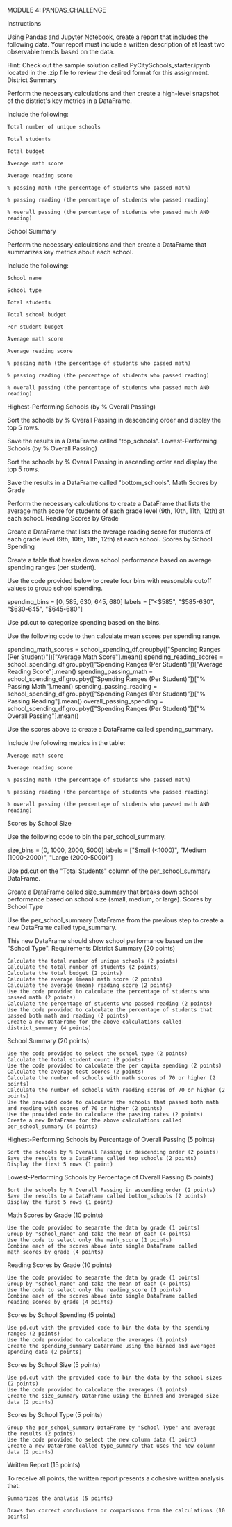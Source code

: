 MODULE 4: PANDAS_CHALLENGE

Instructions

Using Pandas and Jupyter Notebook, create a report that includes the following data. Your report must include a written description of at least two observable trends based on the data.

Hint: Check out the sample solution called PyCitySchools_starter.ipynb located in the .zip file to review the desired format for this assignment.
District Summary

Perform the necessary calculations and then create a high-level snapshot of the district's key metrics in a DataFrame.

Include the following:

    Total number of unique schools

    Total students

    Total budget

    Average math score

    Average reading score

    % passing math (the percentage of students who passed math)

    % passing reading (the percentage of students who passed reading)

    % overall passing (the percentage of students who passed math AND reading)

School Summary

Perform the necessary calculations and then create a DataFrame that summarizes key metrics about each school.

Include the following:

    School name

    School type

    Total students

    Total school budget

    Per student budget

    Average math score

    Average reading score

    % passing math (the percentage of students who passed math)

    % passing reading (the percentage of students who passed reading)

    % overall passing (the percentage of students who passed math AND reading)

Highest-Performing Schools (by % Overall Passing)

Sort the schools by % Overall Passing in descending order and display the top 5 rows.

Save the results in a DataFrame called "top_schools".
Lowest-Performing Schools (by % Overall Passing)

Sort the schools by % Overall Passing in ascending order and display the top 5 rows.

Save the results in a DataFrame called "bottom_schools".
Math Scores by Grade

Perform the necessary calculations to create a DataFrame that lists the average math score for students of each grade level (9th, 10th, 11th, 12th) at each school.
Reading Scores by Grade

Create a DataFrame that lists the average reading score for students of each grade level (9th, 10th, 11th, 12th) at each school.
Scores by School Spending

Create a table that breaks down school performance based on average spending ranges (per student).

Use the code provided below to create four bins with reasonable cutoff values to group school spending.

spending_bins = [0, 585, 630, 645, 680]
labels = ["<$585", "$585-630", "$630-645", "$645-680"]

Use pd.cut to categorize spending based on the bins.

Use the following code to then calculate mean scores per spending range.

spending_math_scores = school_spending_df.groupby(["Spending Ranges (Per Student)"])["Average Math Score"].mean()
spending_reading_scores = school_spending_df.groupby(["Spending Ranges (Per Student)"])["Average Reading Score"].mean()
spending_passing_math = school_spending_df.groupby(["Spending Ranges (Per Student)"])["% Passing Math"].mean()
spending_passing_reading = school_spending_df.groupby(["Spending Ranges (Per Student)"])["% Passing Reading"].mean()
overall_passing_spending = school_spending_df.groupby(["Spending Ranges (Per Student)"])["% Overall Passing"].mean()

Use the scores above to create a DataFrame called spending_summary.

Include the following metrics in the table:

    Average math score

    Average reading score

    % passing math (the percentage of students who passed math)

    % passing reading (the percentage of students who passed reading)

    % overall passing (the percentage of students who passed math AND reading)

Scores by School Size

Use the following code to bin the per_school_summary.

size_bins = [0, 1000, 2000, 5000]
labels = ["Small (<1000)", "Medium (1000-2000)", "Large (2000-5000)"]

Use pd.cut on the "Total Students" column of the per_school_summary DataFrame.

Create a DataFrame called size_summary that breaks down school performance based on school size (small, medium, or large).
Scores by School Type

Use the per_school_summary DataFrame from the previous step to create a new DataFrame called type_summary.

This new DataFrame should show school performance based on the "School Type".
Requirements
District Summary (20 points)

    Calculate the total number of unique schools (2 points)
    Calculate the total number of students (2 points)
    Calculate the total budget (2 points)
    Calculate the average (mean) math score (2 points)
    Calculate the average (mean) reading score (2 points)
    Use the code provided to calculate the percentage of students who passed math (2 points)
    Calculate the percentage of students who passed reading (2 points)
    Use the code provided to calculate the percentage of students that passed both math and reading (2 points)
    Create a new DataFrame for the above calculations called district_summary (4 points)

School Summary (20 points)

    Use the code provided to select the school type (2 points)
    Calculate the total student count (2 points)
    Use the code provided to calculate the per capita spending (2 points)
    Calculate the average test scores (2 points)
    Calculate the number of schools with math scores of 70 or higher (2 points)
    Calculate the number of schools with reading scores of 70 or higher (2 points)
    Use the provided code to calculate the schools that passed both math and reading with scores of 70 or higher (2 points)
    Use the provided code to calculate the passing rates (2 points)
    Create a new DataFrame for the above calculations called per_school_summary (4 points)

Highest-Performing Schools by Percentage of Overall Passing (5 points)

    Sort the schools by % Overall Passing in descending order (2 points)
    Save the results to a DataFrame called top_schools (2 points)
    Display the first 5 rows (1 point)

Lowest-Performing Schools by Percentage of Overall Passing (5 points)

    Sort the schools by % Overall Passing in ascending order (2 points)
    Save the results to a DataFrame called bottom_schools (2 points)
    Display the first 5 rows (1 point)

Math Scores by Grade (10 points)

    Use the code provided to separate the data by grade (1 points)
    Group by "school_name" and take the mean of each (4 points)
    Use the code to select only the math_score (1 points)
    Combine each of the scores above into single DataFrame called math_scores_by_grade (4 points)

Reading Scores by Grade (10 points)

    Use the code provided to separate the data by grade (1 points)
    Group by "school_name" and take the mean of each (4 points)
    Use the code to select only the reading_score (1 points)
    Combine each of the scores above into single DataFrame called reading_scores_by_grade (4 points)

Scores by School Spending (5 points)

    Use pd.cut with the provided code to bin the data by the spending ranges (2 points)
    Use the code provided to calculate the averages (1 points)
    Create the spending_summary DataFrame using the binned and averaged spending data (2 points)

Scores by School Size (5 points)

    Use pd.cut with the provided code to bin the data by the school sizes (2 points)
    Use the code provided to calculate the averages (1 points)
    Create the size_summary DataFrame using the binned and averaged size data (2 points)

Scores by School Type (5 points)

    Group the per_school_summary DataFrame by "School Type" and average the results (2 points)
    Use the code provided to select the new column data (1 point)
    Create a new DataFrame called type_summary that uses the new column data (2 points)

Written Report (15 points)

To receive all points, the written report presents a cohesive written analysis that:

    Summarizes the analysis (5 points)

    Draws two correct conclusions or comparisons from the calculations (10 points)
